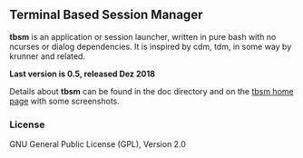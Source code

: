 ## Terminal Based Session Manager

**tbsm** is an application or session launcher, written in pure bash with no
ncurses or dialog dependencies. It is inspired by cdm, tdm, in some way by
krunner and related.

**Last version is 0.5, released Dez 2018**

Details about **tbsm** can be found in the doc directory and on
the [tbsm home page](https://loh-tar.github.io/tbsm/) with some
screenshots.

### License

GNU General Public License (GPL), Version 2.0
